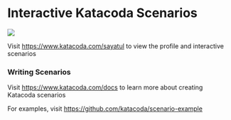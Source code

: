 # Interactive Katacoda Scenarios

[![](http://shields.katacoda.com/katacoda/sayatul/count.svg)](https://www.katacoda.com/sayatul "Get your profile on Katacoda.com")

Visit https://www.katacoda.com/sayatul to view the profile and interactive scenarios

### Writing Scenarios
Visit https://www.katacoda.com/docs to learn more about creating Katacoda scenarios

For examples, visit https://github.com/katacoda/scenario-example
